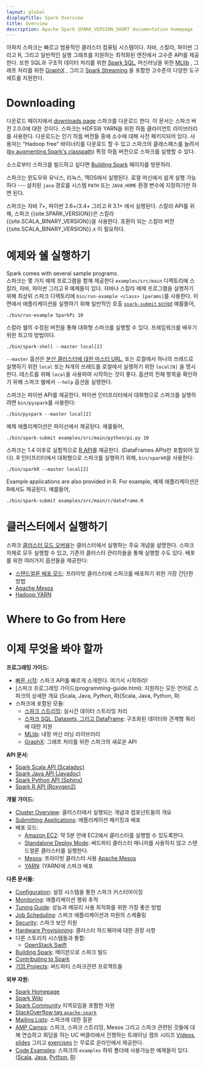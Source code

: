 ```yaml
---
layout: global
displayTitle: Spark Overview
title: Overview
description: Apache Spark SPARK_VERSION_SHORT documentation homepage
---
```


아파치 스파크는 빠르고 범용적인 클러스터 컴퓨팅 시스템이다.
자바, 스칼라, 파이썬 그리고 R, 그리고 일반적인 실행 그래프를 지원하는 최적화된 엔진에서 고수준 API를 제공한다. 
또한 SQL과 구조적 데이터 처리를 위한 [Spark SQL](sql-programming-guide.html), 머신러닝을 위한 [MLlib](ml-guide.html) , 그래프 처리를 위한 [GraphX](graphx-programming-guide.html) , 그리고 [Spark Streaming](streaming-programming-guide.html) 을 포함한 고수준의 다양한 도구 세트를 지원한다.

# Downloading

다운로드 페이지에서 [downloads page](http://spark.apache.org/downloads.html) 스파크를 다운로드 한다. 이 문서는 스파크 버전 2.0.0에 대한 것이다. 스파크는 HDFS와 YARN을 위한 하둡 클라이언트 라이브러리를 사용한다. 다운로드는 인기 하둡 버전들 중에 소수에 대해 사전 패키지되어 있다. 사용자는 “Hadoop free” 바이너리를 다운로드 할 수 있고 스파크의 클래스패스를 늘려서([by augmenting Spark's classpath](hadoop-provided.html)) 특정 하둡 버전으로 스파크를 실행할 수 있다. 

소스로부터 스파크를 빌드하고 싶다면 [Building Spark](building-spark.html) 페이지를 방문하라. 


스파크는 윈도우와 유닉스, 리눅스, 맥OS에서 실행된다. 
로컬 머신에서 쉽게 실행 가능하다 --- 설치된 `java` 경로를 시스템 `PATH` 또는 `JAVA_HOME` 환경 변수에 지정하기만 하면 된다.

스파크는 자바 7+, 파이썬 2.6+/3.4+ 그리고 R 3.1+ 에서 실행된다. 스칼라 API를 위해, 스파크 {{site.SPARK_VERSION}}은 스칼라 {{site.SCALA_BINARY_VERSION}}을 사용한다. 호환이 되는 스칼라 버전 {{site.SCALA_BINARY_VERSION}}.x 이 필요하다.

# 예제와 쉘 실행하기

Spark comes with several sample programs.  
스파크는 몇 가지 예제 프로그램을 함께 제공한다 
`examples/src/main` 디렉토리에 스칼라, 자바, 파이썬 그리고 R 예제들이 있다.
자바나 스칼라 예제 프로그램을 실행하기 위해 최상위 스파크 디렉토리에 `bin/run-example <class> [params]`를 사용한다.
이 면에서 애플리케이션을 실행하기 위해 일반적인 호출 [`spark-submit` script](submiting-applications.html)
예를들어,

    ./bin/run-example SparkPi 10

스칼라 쉘의 수정된 버전을 통해 대화형 스파크를 실행할 수 있다. 프레임워크를 배우기 위한 최고의 방법이다.

    ./bin/spark-shell --master local[2]


`--master` 옵션은 [분산 클러스터에 대한 마스터 URL](submitting-applications.html#master-usrls), 또는 로컬에서 하나의 쓰레드로 실행하기 위한 `local` 또는 N개의 쓰레드를 로컬에서 실행하기 위한 `local[N]` 을 명시한다.
테스트를 위해 `local`을 사용하여 시작하는 것이 좋다. 옵션의 전체 항목을 확인하기 위해 스파크 쉘에서 `--help` 옵션을 실행한다.

스파크는 파이썬 API를 제공한다. 파이썬 인터프리터에서 대화형으로 스파크를 실행하려면 `bin/pyspark`를 사용한다:

    ./bin/pyspark --master local[2]

예제 애플리케이션은 파이선에서 제공된다. 예를들어,

    ./bin/spark-submit examples/src/main/python/pi.py 10

스파크는 1.4 이후로 실험적으로 [R API](sparkr.html)를 제공한다. (DataFrames APIs만 포함되어 있다).
R 인터프리터에서 대화형으로 스파크를 실행하기 위해, `bin/sparkR`을 사용한다:

    ./bin/sparkR --master local[2]

Example applications are also provided in R. For example,
예제 애플리케이션은 R에서도 제공된다. 예를들어,

    ./bin/spark-submit examples/src/main/r/dataframe.R

# 클러스터에서 실행하기

스파크 [클러스터 모드 오버뷰](cluster-overview.html)는 클러스터에서 실행하는 주요 개념을 설명한다.
스파크 자체로 모두 실행할 수 있고, 기존의 클러스터 관리자들을 통해 실행할 수도 있다. 배포를 위한 여러가지 옵션들을 제공한다:

* [스탠드얼론 배포 모드](spark-standalone.html): 프라이빗 클러스터에 스파크를 배포하기 위한 가장 간단한 방법
* [Apache Mesos](running-on-mesos.html)
* [Hadoop YARN](running-on-yarn.html)


# Where to Go from Here
# 이제 무엇을 봐야 할까 

**프로그래밍 가이드:**

* [빠른 시작](quick-start.html): 스파크 API를 빠르게 소개한다. 여기서 시작하라! 
* [스파크 프로그래밍 가이드(programming-guide.html): 지원하는 모든 언어로 스파크의 상세한 개요 (Scala, Java, Python, R)(Scala, Java, Python, R)  
* 스파크에 포함된 모듈:
  * [스파크 스트리밍](streaming-programming-guide.html): 실시간 데이터 스트리밍 처리
  * [스파크 SQL, Datasets, 그리고 DataFrame](sql-programming-guide.html): 구조화된 데이터와 관계형 쿼리에 대한 지원
  * [MLlib](ml-guide.html): 내장 머신 러닝 라이브러리
  * [GraphX](graphx-programming-guide.html): 그래프 처리를 위한 스파크의 새로운 API

**API 문서:**

* [Spark Scala API (Scaladoc)](api/scala/index.html#org.apache.spark.package)
* [Spark Java API (Javadoc)](api/java/index.html)
* [Spark Python API (Sphinx)](api/python/index.html)
* [Spark R API (Roxygen2)](api/R/index.html)

**개발 가이드:**

* [Cluster Overview](cluster-overview.html): 클러스터에서 실행되는 개념과 컴포넌트들의 개요
* [Submitting Applications](submitting-applications.html): 애플리케이션 패키징과 배포
* 배포 모드:
  * [Amazon EC2](https://github.com/amplab/spark-ec2): 약 5분 안에 EC2에서 클러스터를 실행할 수 있도록한다. 
  * [Standalone Deploy Mode](spark-standalone.html): 써드파티 클러스터 매니저를 사용하지 않고 스탠드얼론 클러스터를 실행한다.
  * [Mesos](running-on-mesos.html): 프라이빗 클러스터 사용
      [Apache Mesos](http://mesos.apache.org)
  * [YARN](running-on-yarn.html): (YARN)에 스파크 배포

**다른 문서들:**

* [Configuration](configuration.html): 설정 시스템을 통한 스파크 커스터마이징
* [Monitoring](monitoring.html): 애플리케이션 행위 추적
* [Tuning Guide](tuning.html): 성능과 메모리 사용 최적화를 위한 가장 좋은 방법
* [Job Scheduling](job-scheduling.html): 스파크 애플리케이션과 자원의 스케쥴링
* [Security](security.html): 스파크 보안 지원 
* [Hardware Provisioning](hardware-provisioning.html): 클러스터 하드웨어에 대한 권장 사항
* 다른 스토리지 시스템들과 통합:
  * [OpenStack Swift](storage-openstack-swift.html)
* [Building Spark](building-spark.html): 메이븐으로 스파크 빌드
* [Contributing to Spark](https://cwiki.apache.org/confluence/display/SPARK/Contributing+to+Spark)
* [기업 Projects](https://cwiki.apache.org/confluence/display/SPARK/Supplemental+Spark+Projects): 써드파티 스파크관련 프로젝트들

**외부 자원:**

* [Spark Homepage](http://spark.apache.org)
* [Spark Wiki](https://cwiki.apache.org/confluence/display/SPARK)
* [Spark Community](http://spark.apache.org/community.html) 지역모임을 포함한 자원
* [StackOverflow tag `apache-spark`](http://stackoverflow.com/questions/tagged/apache-spark)
* [Mailing Lists](http://spark.apache.org/mailing-lists.html): 스파크에 대한 질문
* [AMP Camps](http://ampcamp.berkeley.edu/): 스파크, 스파크 스트리밍, Mesos 그리고 스파크 관련된 것들에 대해 연습하고 회담을 하는 UC 버클리에서 진행하는 트래이닝 캠프 시리즈 [Videos](http://ampcamp.berkeley.edu/6/),
  [slides](http://ampcamp.berkeley.edu/6/) 그리고 [exercises](http://ampcamp.berkeley.edu/6/exercises/) 는
  무료로 온라인에서 제공한다.
* [Code Examples](http://spark.apache.org/examples.html): 스파크의 `examples` 하위 폴더에 사용가능한 예제들이 있다. ([Scala]({{site.SPARK_GITHUB_URL}}/tree/master/examples/src/main/scala/org/apache/spark/examples),
 [Java]({{site.SPARK_GITHUB_URL}}/tree/master/examples/src/main/java/org/apache/spark/examples),
 [Python]({{site.SPARK_GITHUB_URL}}/tree/master/examples/src/main/python),
 [R]({{site.SPARK_GITHUB_URL}}/tree/master/examples/src/main/r))
